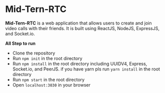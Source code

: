 # Mid-Tern-RTC

**Mid-Tern-RTC** is a web application that allows users to create and join video calls with their friends. It is built using ReactJS, NodeJS, ExpressJS, and Socket.io.

**All Step to run**
- Clone the repository
- Run `npm init` in the root directory
- Run `npm install` in the root directory including UUIDV4, Express, Socket.io, and PeerJS. if you have yarn pls run `yarn install` in the root directory
- Run `npm start` in the root directory
- Open `localhost:3030` in your browser
